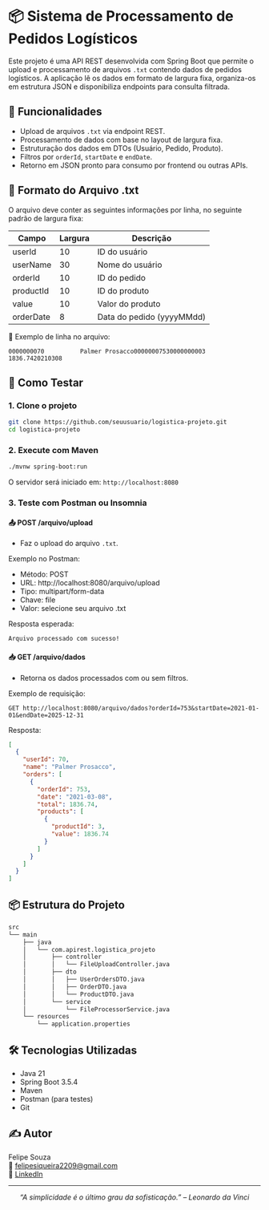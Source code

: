 
# 📦 Sistema de Processamento de Pedidos Logísticos

Este projeto é uma API REST desenvolvida com Spring Boot que permite o upload e processamento de arquivos `.txt` contendo dados de pedidos logísticos. A aplicação lê os dados em formato de largura fixa, organiza-os em estrutura JSON e disponibiliza endpoints para consulta filtrada.

## 🚀 Funcionalidades

- Upload de arquivos `.txt` via endpoint REST.
- Processamento de dados com base no layout de largura fixa.
- Estruturação dos dados em DTOs (Usuário, Pedido, Produto).
- Filtros por `orderId`, `startDate` e `endDate`.
- Retorno em JSON pronto para consumo por frontend ou outras APIs.

## 📁 Formato do Arquivo .txt

O arquivo deve conter as seguintes informações por linha, no seguinte padrão de largura fixa:

| Campo         | Largura | Descrição               |
|---------------|---------|-------------------------|
| userId        | 10      | ID do usuário           |
| userName      | 30      | Nome do usuário         |
| orderId       | 10      | ID do pedido            |
| productId     | 10      | ID do produto           |
| value         | 10      | Valor do produto        |
| orderDate     | 8       | Data do pedido (yyyyMMdd) |

🔹 Exemplo de linha no arquivo:
```
0000000070          Palmer Prosacco00000007530000000003     1836.7420210308
```

## 🧪 Como Testar

### 1. Clone o projeto

```bash
git clone https://github.com/seuusuario/logistica-projeto.git
cd logistica-projeto
```

### 2. Execute com Maven

```bash
./mvnw spring-boot:run
```

O servidor será iniciado em: `http://localhost:8080`

### 3. Teste com Postman ou Insomnia

#### 📤 POST /arquivo/upload

- Faz o upload do arquivo `.txt`.

Exemplo no Postman:
- Método: POST
- URL: http://localhost:8080/arquivo/upload
- Tipo: multipart/form-data
- Chave: file
- Valor: selecione seu arquivo .txt

Resposta esperada:
```
Arquivo processado com sucesso!
```

#### 📥 GET /arquivo/dados

- Retorna os dados processados com ou sem filtros.

Exemplo de requisição:
```http
GET http://localhost:8080/arquivo/dados?orderId=753&startDate=2021-01-01&endDate=2025-12-31
```

Resposta:
```json
[
  {
    "userId": 70,
    "name": "Palmer Prosacco",
    "orders": [
      {
        "orderId": 753,
        "date": "2021-03-08",
        "total": 1836.74,
        "products": [
          {
            "productId": 3,
            "value": 1836.74
          }
        ]
      }
    ]
  }
]
```

## 📦 Estrutura do Projeto

```bash
src
└── main
    ├── java
    │   └── com.apirest.logistica_projeto
    │       ├── controller
    │       │   └── FileUploadController.java
    │       ├── dto
    │       │   ├── UserOrdersDTO.java
    │       │   ├── OrderDTO.java
    │       │   └── ProductDTO.java
    │       └── service
    │           └── FileProcessorService.java
    └── resources
        └── application.properties
```

## 🛠️ Tecnologias Utilizadas

- Java 21
- Spring Boot 3.5.4
- Maven
- Postman (para testes)
- Git

## ✍️ Autor

Felipe Souza  
📧 felipesiqueira2209@gmail.com  
🔗 [LinkedIn](https://www.linkedin.com/in/felipe-souza-siqueira/)

---

<p align="center"><i>“A simplicidade é o último grau da sofisticação.” – Leonardo da Vinci</i></p>
